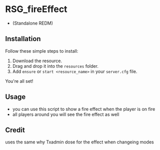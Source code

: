 # RSG_fireEffect 
- (Standalone REDM)

## Installation

Follow these simple steps to install:

1. Download the resource.
2. Drag and drop it into the `resources` folder.
3. Add `ensure` or `start <resource_name>` in your `server.cfg` file.

You're all set!

## Usage
 -  you can use this script to show a fire effect when the player is on fire 
 - all players around you will see the fire effect as well 

## Credit 

uses the same why Txadmin dose for the effect when changeing modes 
